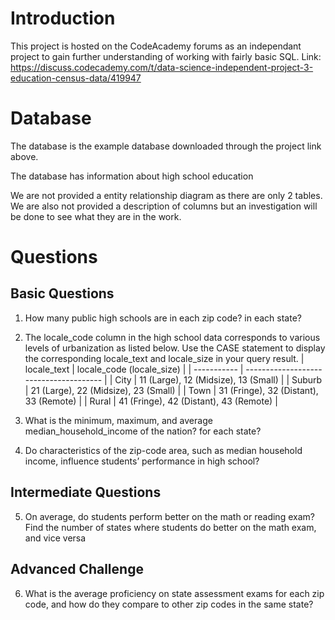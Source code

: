 # Introduction
This project is hosted on the CodeAcademy forums as an independant project to gain further understanding of working with fairly basic SQL.
Link: https://discuss.codecademy.com/t/data-science-independent-project-3-education-census-data/419947

# Database
The database is the example database downloaded through the project link above.

The database has information about high school education 

We are not provided a entity relationship diagram as there are only 2 tables. We are also not provided a description of columns but an investigation will be done to see what they are in the work.

# Questions
## Basic Questions
1. How many public high schools are in each zip code? in each state?
2. The locale_code column in the high school data corresponds to various levels of urbanization as listed below. Use the CASE statement to display the corresponding locale_text and locale_size in your query result.
   | locale_text | locale_code (locale_size)              |
   | ----------- | -------------------------------------- |
   | City        | 11 (Large), 12 (Midsize), 13 (Small)   |
   | Suburb      | 21 (Large), 22 (Midsize), 23 (Small)   |
   | Town        | 31 (Fringe), 32 (Distant), 33 (Remote) |
   | Rural       | 41 (Fringe), 42 (Distant), 43 (Remote) |

3. What is the minimum, maximum, and average median_household_income of the nation? for each state?
4. Do characteristics of the zip-code area, such as median household income, influence students’ performance in high school?
## Intermediate Questions
5. On average, do students perform better on the math or reading exam? Find the number of states where students do better on the math exam, and vice versa
## Advanced Challenge
6.  What is the average proficiency on state assessment exams for each zip code, and how do they compare to other zip codes in the same state?